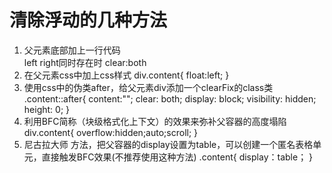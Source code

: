 #   清除浮动的几种方法
  1. 父元素底部加上一行代码<div style="clear:left;"></div> left right同时存在时 clear:both 
  2. 在父元素css中加上css样式
     div.content{
         float:left;
     }
  3. 使用css中的伪类after，给父元素div添加一个clearFix的class类
     .content::after{
        content:"";
        clear: both;
        display: block;
        visibility: hidden;
        height: 0;
     }   
  4. 利用BFC简称（块级格式化上下文）的效果来弥补父容器的高度塌陷
     div.content{
         overflow:hidden;auto;scroll;
     }
  5. 尼古拉大师 方法，把父容器的display设置为table，可以创建一个匿名表格单元，直接触发BFC效果(不推荐使用这种方法)
     .content{
         display：table；
     }
    
